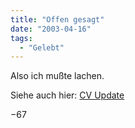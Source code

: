 ```yaml
---
title: "Offen gesagt"
date: "2003-04-16"
tags:
  - "Gelebt"
---
```


Also ich mußte lachen.

Siehe auch hier: [CV Update](http://www.couchblog.de/couchblog/archives/2003/04/cv.php)

−67
